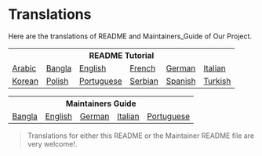 # Translations

Here are the translations of README and Maintainers_Guide of Our Project.

<table align="center">
  <tr>
    <th colspan="6">README Tutorial</th>
  </tr>
  <tr>
    <td><a href="README/ARABIC.md">Arabic</a></td>
    <td><a href="README/BANGLA.md">Bangla</a></td>
    <td><a href="../README.md">English</a></td>
    <td><a href="README/FRENCH.md">French</a></td>
    <td><a href="README/German.md">German</a></td>
    <td><a href="README/ITALIAN.md">Italian</a></td>
  </tr>
  <tr>
    <td><a href="README/KOREAN.md">Korean</a></td>
    <td><a href="README/POLISH.md">Polish</a></td>
    <td><a href="README/PORTUGUESE.md">Portuguese</a></td>
    <td><a href="README/SERBIAN.md">Serbian</a></td>
    <td><a href="README/SPANISH.md">Spanish</a></td>
    <td><a href="README/TURKISH.md">Turkish</a></td>
  </tr>
</table>

<table align="center">
  <tr>
    <th colspan="5">Maintainers Guide</th>
  </tr>
  <tr>
    <td><a href="maintainer_guide/maintainer_guide_bangla.md">Bangla</a></td>
    <td><a href="../maintainer_guide.md">English</a></td>
    <td><a href="maintainer_guide/maintainer_guide_german.md">German</a></td>
    <td><a href="maintainer_guide/maintainer_guide_italian.md">Italian</a></td>
    <td><a href="maintainer_guide/maintainer_guide_portuguese.md">Portuguese</a></td>
  </tr>
</table>

> Translations for either this README or the Maintainer README file are very welcome!.
